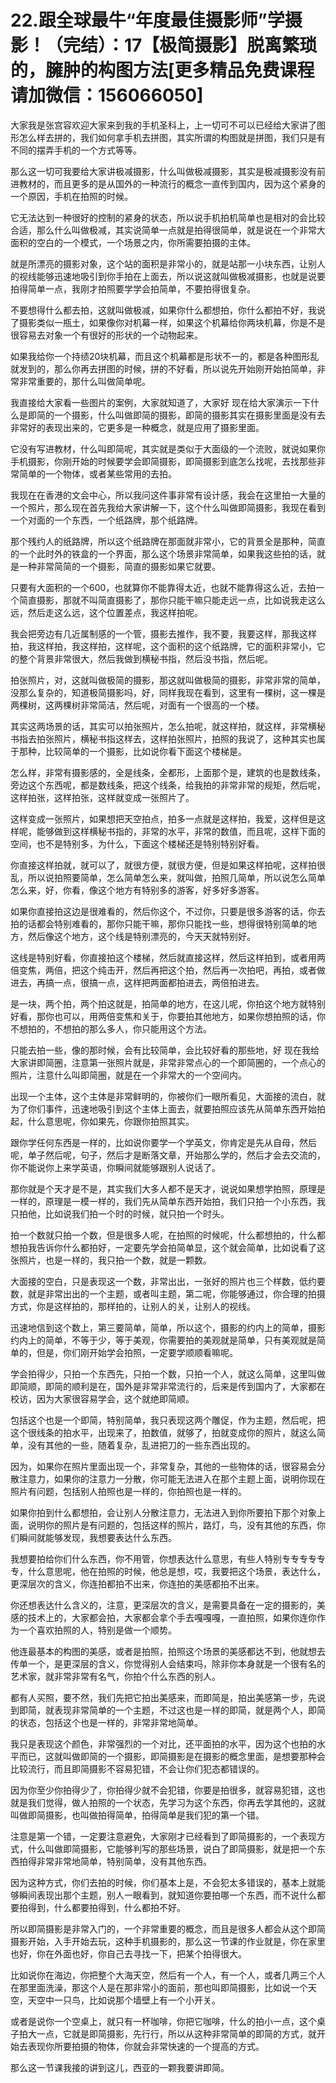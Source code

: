 # 22.跟全球最牛“年度最佳摄影师”学摄影！（完结）：17【极简摄影】脱离繁琐的，臃肿的构图方法[更多精品免费课程请加微信：156066050]

大家我是张宫容欢迎大家来到我的手机圣科上，上一切可不可以已经给大家讲了图形怎么样去拼的，我们如何拿手机去拼图，其实所谓的构图就是拼图，我们只是有不同的摆弄手机的一个方式等等。

那么这一切可我要给大家讲极减摄影，什么叫做极减摄影，其实是极减摄影没有前进教材的，而且更多的是从国外的一种流行的概念一直传到国内，因为这个紧身的一个原因，手机在拍照的时候。

它无法达到一种很好的控制的紧身的状态，所以说手机拍机简单也是相对的会比较合适，那么什么叫做极减，其实说简单一点就是拍得很简单，就是说在一个非常大面积的空白的一个模式，一个场景之内，你所需要拍摄的主体。

就是所漂亮的摄影对象，这个站的面积是非常小的，就是站那一小块东西，让别人的视线能够迅速地吸引到你手拍在上面去，所以说这就叫做极减摄影，也就是说要拍得简单一点，我刚才拍照要学学会拍简单，不要拍得很复杂。

不要想得什么都去拍，这就叫做极减，如果你什么都想拍，你什么都拍不好，我说了摄影类似一瓶土，如果像你对机幕一样，如果这个机幕给你两块机幕，你是不是很容易去对象一个有很好的形状的一个动物起来。

如果我给你一个持绩20块机幕，而且这个机幕都是形状不一的，都是各种图形乱就发到的，那么你再去拼图的时候，拼的不好看，所以说先开始刚开始拍简单，非常非常重要的，那什么叫做简单呢。

我直接给大家看一些图片的案例，大家就知道了，大家好 现在给大家演示一下什么是即简的一个摄影，什么叫做即简的摄影，即简的摄影其实在摄影里面是没有去非常好的表现出来的，它更多是一种概念，就是应用了摄影里面。

它没有写进教材，什么叫即简呢，其实就是类似于大面级的一个流败，就说如果你手机摄影，你刚开始的时候要学会即简摄影，即简摄影到底怎么找呢，去找那些非常简单的一个物体，或者某些常用的去拍。

我现在在香港的文会中心，所以我问这件事非常有设计感，我会在这里拍一大量的一个照片，那么现在首先我给大家讲解一下，这个什么叫做即简摄影，我现在看到一个对面的一个东西，一个纸路牌，那个纸路牌。

那个残约人的纸路牌，所以这个纸路牌在那面就非常小，它的背景全是那种，简直的一个此时外的铁盒的一个界面，那么这个场景非常简单，如果我这些拍的话，就是一种非常简简的一个摄影，简直的摄影如果它就要。

只要有大面积的一个600，也就算你不能靠得太近，也就不能靠得这么近，去拍一个简直摄影，那就不叫简直摄影了，那你只能干嘛只能走远一点，比如说我走这么远，然后走这么远，这个位置差点，我这样拍呢。

我会把旁边有几近属制感的一个管，摄影去推作，我不要，我要这样，那我这样拍，我这样拍，我这样拍，这样呢，这个面积的这个纸路牌，它的面积非常小，它的整个背景非常很大，然后我做到横秘书指，然后没书指，然后呢。

拍张照片，对，这就叫做极简的摄影，那这就叫做极简的摄影，非常非常的简单，没那么复杂的，知道极简摄影吗，好，同样我现在看到，这里有一棵树，这一棵是两棵树，这两棵树非常简洁，然后呢，对面有一个很高的一个楼。

其实这两场景的话，其实可以拍张照片，怎么拍呢，就这样拍，就这样，非常横秘书指去拍张照片，横秘书指这样去，这样拍张照片，拍照的我说了，这种其实也属于那种，比较简单的一个摄影，比如说你看下面这个楼梯是。

怎么样，非常有摄影感的，全是线条，全都形，上面那个是，建筑的也是数线条，旁边这个东西呢，都是数线条，把这个线条，给我拍的非常非常的规矩，然后呢，这样拍张，这样拍张，这样就变成一张照片了。

这样变成一张照片，如果想把天空拍点，拍多一点就是这样拍，我爱，这样但是这样呢，能够做到这样横秘书指的，非常的水平，非常的数值，而且呢，这样下面的空间，也不是特别多，为什么，下面这个楼梯还是特别特别好看。

你直接这样拍就，就可以了，就很方便，就很方便，但是如果这样拍呢，这样拍很乱，所以说拍照要简单，怎么简单怎么来，就叫做，拍照几简单，所以说怎么简单怎么来，好，你看，像这个地方有特别多的游客，好多好多游客。

如果你直接拍这边是很难看的，然后你这个，不过你，只要是很多游客的话，你去拍的话都会特别难看的，那你只能干嘛，那你只能找一些，想得很特别简单的地方，然后像这个地方，这个线是特别漂亮的，今天天就特别好。

这线是特别好看，你直接拍这个楼梯，然后就直接这样，然后这样拍到，或者用两倍变焦，两倍，把这个纯击开，然后再把这个拍，然后再一次拍吧，再拍，或者做进去，再搞一点，很搞一点，这样把两面都拍进去，两倍拍进去。

是一块，两个拍，两个拍这就是，拍简单的地方，在这儿呢，你拍这个地方就特别好看，那你也可以，用两倍变焦和关于，你要拍其他地方，如果你想拍照的话，你不想拍的，不想拍的那么多人，你只能用这个方法。

只能去拍一些，像的那时候，会有比较简单，会比较好看的那些地，好 现在我给大家讲即简圈，注意第一张照片就是，非常非常点心的一个即简圈的，一个点心的照片，注意什么叫即简圈，就是在一个非常大的一个空间内。

出现一个主体，这个主体是非常鲜明的，你被你们一眼所看见，大面接的流白，就为了你们事件，迅速地吸引到这个主体上面去，就要拍照应该先从简单东西开始拍起，什么意思呢，你如果先，你跟你拍照其实。

跟你学任何东西是一样的，比如说你要学一个学英文，你肯定是先从自母，然后呢，单子然后呢，句子，然后才是断落文章，开始那么学的，然后才会去交流的，你不能说你上来学英语，你瞬间就能够跟别人说话了。

那你就是个天才是不是，其实我们大多人都不是天才，说说如果想学拍照，原理是一样的，原理是一模一样的，我们先从简单东西开始拍，我们只拍一个小东西，我只拍他，比如说我们拍一个时的时候，就只拍一个时头。

拍一个数就只拍一个数，但是很多人呢，在拍照的时候呢，什么都想拍的，什么都想拍我告诉你什么都拍好，一定要先学会拍简单显，这个就会简单，比如说看了这张照片，也是一样的，我只拍一个数，就是一颗数。

大面接的空白，只是表现这一个数，非常出出，一张好的照片也三个样数，低约要数，就是非常出出的一个主题，或者叫主题，第二呢，你能够通过，你合理的拍摄方式，你是这样拍的，那样拍的，让别人的关，让别人的视线。

迅速地信到这个数上，第三要简单，简单，所以这个，摄影的约内上的简单，摄影约内上的简单，不等于少，等于美观，你需要拍的美观就是简单，只有美观就是简单的，但是，你们刚开始学会拍照，一定要学顺顺看嘛呢。

学会拍得少，只拍一个东西先，只拍一个数，只拍一个人，就这么简单，这里叫做即简顺，即简的顺利是在，国外是非常非常流行的，后来是传到国内了，大家都在校访，因为大家很容易学会，这个就绝即简顺。

包括这个也是一个即简，特别简单，我只表现这两个雕促，作为主题，然后呢，把这个很线条的拍水平，出现来了，拍数值，就够了，拍就变成你的照片，就这么简单，没有其他的一些，随着复杂，乱进把刀的一些东西出现的。

因为，如果你在照片里面出现一个，非常复杂，其他的一些物体的话，很容易会分散注意力，如果你的注意力一分散，你可能无法进入在那个主题上面，说明你现在照片有问题，包括别人拍照也是一样的，你拍照也是一样的。

如果你拍到什么都想拍，会让别人分散注意力，无法进入到你所要拍下那个对象上面，说明你的照片是有问题的，包括这样的照片，路灯，鸟，没有其他的东西，你们瞬间就能够发现，我想要表达什么东西。

我想要拍给你们什么东西，你不用管，你想表达什么意思，有些人特别专专专专专专，什么意思呢，他在拍照的时候，他总是想，哎，我要把这个场景，表达什么，更深层次的含义，你连拍都拍不出来，你连拍的美感都拍不出来。

你还想表达什么含义的，注意，更深层次的含义，是需要具备在一定的摄影的，美感的技术上的，大家都会拍，大家都会拿个手去嘎嘎嘎，一直拍照，如果你连你作为一个喜欢拍照的人，特别是做一个顺势。

他连最基本的构图的美感，或者是拍照，拍照这个场景的美感都达不到，他就想去传单一个，是更深层的含义，你觉得别人会结束吗，除非你本身就是一个很有名的艺术家，就非常非常有名气，你拍个什么东西的别人。

都有人买照，要不然，我们先把它拍出美感来，而即简是，拍出美感第一步，先说到即简，就表现非常简单的一个主题，不过这也是一样的即简，就是两个人，即简的状态，包括这个也是一样的，非常非常地简单。

我只是表现这个颜色，非常强烈的一个对比，还平面拍的水平，因为这个也拍的水平而已，这就叫做即简的一个摄影，即简摄影是在摄影的概念里面，是想要那种会比较流行，而且即简摄影不容易犯错，不会让你们犯态都错误的。

因为你至少你拍得少了，你拍得少就不会犯错，你要是拍很多，就容易犯错，这也就是我们觉得，做人拍照的一个状态，先学习为这个东西，你再去学其他的，这就叫做即简摄影，也叫做拍得简单，拍得简单是我们犯的第一个错。

注意是第一个错，一定要注意避免，大家刚才已经看到了即简摄影的，一个表现方式，什么叫做即简摄影，它能够判写的那些场景，说白了即简摄影，就是把一个东西拍得非常非常地简单，特别简单，没有其他东西。

因为这种方式，你们去拍的时候，你们基本上是，不会犯太多错误的，基本上就能够瞬间表现出那个主题，别人一眼看到，就知道你要拍哪一个东西，而不说什么都要拍得到，什么都要拍得到，什么都拍不好。

所以即简摄影是非常入门的，一个非常重要的概念，而且是很多人都会从这个即简摄影开始，入手开始去玩，这种手机摄影的，那么这一节课的作业就是，你在家里也好，你在外面也好，你自己去寻找一下，把某个拍得很大。

比如说你在海边，你把整个大海天空，然后有一个人，有一个人，或者几两三个人在那里面洗澡，那这个人是在那非常小的面前，那也叫即简摄影，比如说一个天空，天空中一只鸟，比如说那个墙壁上有一个小开关。

或者是说你一个空桌上，就只有一杯咖啡，你把它咖啡，什么的拍小一点，这个桌子拍大一点，它就是即简摄影，先行行，所以从这种非常简单的即简的方式，就开始去表现你所要拍摄的物体，你就会非常快速的一个提高的方式。

那么这一节课我接的讲到这儿，西亚的一颗我要讲即简。